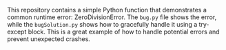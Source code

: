 This repository contains a simple Python function that demonstrates a common runtime error: ZeroDivisionError. The `bug.py` file shows the error, while the `bugSolution.py` shows how to gracefully handle it using a try-except block.  This is a great example of how to handle potential errors and prevent unexpected crashes.